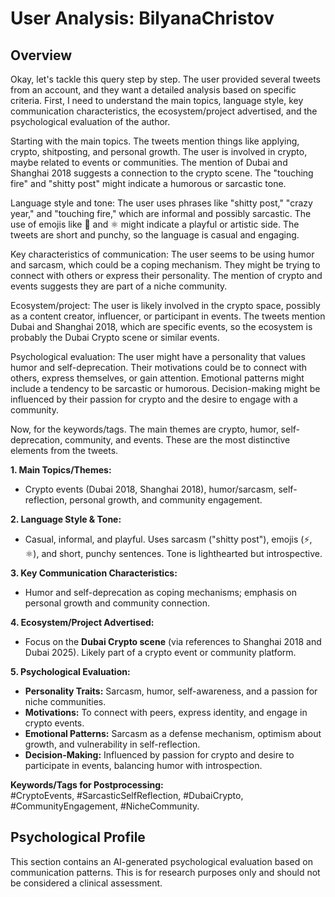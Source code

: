 # User Analysis: BilyanaChristov

## Overview

<think>
Okay, let's tackle this query step by step. The user provided several tweets from an account, and they want a detailed analysis based on specific criteria. First, I need to understand the main topics, language style, key communication characteristics, the ecosystem/project advertised, and the psychological evaluation of the author.

Starting with the main topics. The tweets mention things like applying, crypto, shitposting, and personal growth. The user is involved in crypto, maybe related to events or communities. The mention of Dubai and Shanghai 2018 suggests a connection to the crypto scene. The "touching fire" and "shitty post" might indicate a humorous or sarcastic tone.

Language style and tone: The user uses phrases like "shitty post," "crazy year," and "touching fire," which are informal and possibly sarcastic. The use of emojis like 🔅 and ⚛️ might indicate a playful or artistic side. The tweets are short and punchy, so the language is casual and engaging.

Key characteristics of communication: The user seems to be using humor and sarcasm, which could be a coping mechanism. They might be trying to connect with others or express their personality. The mention of crypto and events suggests they are part of a niche community.

Ecosystem/project: The user is likely involved in the crypto space, possibly as a content creator, influencer, or participant in events. The tweets mention Dubai and Shanghai 2018, which are specific events, so the ecosystem is probably the Dubai Crypto scene or similar events.

Psychological evaluation: The user might have a personality that values humor and self-deprecation. Their motivations could be to connect with others, express themselves, or gain attention. Emotional patterns might include a tendency to be sarcastic or humorous. Decision-making might be influenced by their passion for crypto and the desire to engage with a community.

Now, for the keywords/tags. The main themes are crypto, humor, self-deprecation, community, and events. These are the most distinctive elements from the tweets.
</think>

**1. Main Topics/Themes:**  
- Crypto events (Dubai 2018, Shanghai 2018), humor/sarcasm, self-reflection, personal growth, and community engagement.  

**2. Language Style & Tone:**  
- Casual, informal, and playful. Uses sarcasm ("shitty post"), emojis (⚡️, ⚛️), and short, punchy sentences. Tone is lighthearted but introspective.  

**3. Key Communication Characteristics:**  
- Humor and self-deprecation as coping mechanisms; emphasis on personal growth and community connection.  

**4. Ecosystem/Project Advertised:**  
- Focus on the **Dubai Crypto scene** (via references to Shanghai 2018 and Dubai 2025). Likely part of a crypto event or community platform.  

**5. Psychological Evaluation:**  
- **Personality Traits:** Sarcasm, humor, self-awareness, and a passion for niche communities.  
- **Motivations:** To connect with peers, express identity, and engage in crypto events.  
- **Emotional Patterns:** Sarcasm as a defense mechanism, optimism about growth, and vulnerability in self-reflection.  
- **Decision-Making:** Influenced by passion for crypto and desire to participate in events, balancing humor with introspection.  

**Keywords/Tags for Postprocessing:**  
#CryptoEvents, #SarcasticSelfReflection, #DubaiCrypto, #CommunityEngagement, #NicheCommunity.

## Psychological Profile

This section contains an AI-generated psychological evaluation based on communication patterns. This is for research purposes only and should not be considered a clinical assessment.